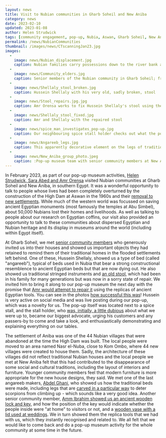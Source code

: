 ```yaml
---
layout: news
title: Visit to Nubian communities in Gharb Soheil and New Aniba
category: news
date: 2023-02-10
updated: 2023-01-08
author: Helen Strudwick
tags: [community engagement, pop-up, Nubia, Aswan, Gharb Soheil, New Aniba]
permalink: /news/NubianCommunities
thumbnail: /images/news/CTscanningJan23.jpg
images:
  -
    image: news/Nubian_displacement.jpg
    caption: Nubian families carry possessions down to the river bank as they leave their homes (image from https://raseef22.net/article/1074777-nubia-and-the-nubians-the-untold-story, accessed 31 October 2024).
  -
    image: news/Community_elders.jpg
    caption: Senior members of the Nubian community in Gharb Soheil; from left to right, Amm Bashir, Hussein Shellaly and Haj Omar
  -
    image: news/Shellaly_stool_broken.jpg
    caption: Hussein Shellaly with his very old, sadly broken, stool
  -
    image: news/Stool_repairs.jpg.jpg
    caption: Amr Orensa works to fix Hussein Shellaly's stool using the replicas of ancient Egyptian tools from the pop-up museum.
  -
    image: news/Shellaly_stool_fixed.jpg
    caption: Amr and Shellaly with the repaired stool
  -
    image: news/spice_man_investigates_pop-up.jpg
    caption: Our neighbouring spice stall holder checks out what the pop-up museum is all about, before becoming our biggest advocate.
  -
    image: news/Angareeb_legs.jpg
    caption: This apparently decorative element on the legs of traditional angareeb beds is intended to stop scorpions climbing up.
  -
    image: news/New_Aniba_group_photo.jpeg
    caption: :Pop-up museum team with senior community members at New Aniba; left, Abdel Ghani and right, Amm Ibrahim)
---
```


In February 2023, as part of our pop-up museum activities, [Helen Strudwick, Sara Abed and Amr Orensa](https://egyptiancoffins.org/team/) visited 
Nubian communities at Gharb Soheil and New Aniba, in southern Egypt. It was a wonderful opportunity to talk to people whose lives had been completely
overturned by the construction of the High Dam at Aswan in the 1960s and their 
[removal to new settlements](https://egyptiancoffins.org/images/news/Nubian_displacement.jpg). While much of the western world was focussed 
on saving ancient Egyptian monuments (most famously the temples at Abu Simbel), about 50,000 Nubians lost their homes and livelihoods. As well as
talking to people about our research on Egyptian coffins, our visit also provided an opportunity to talk to these communities about dispersed 
Egyptian and Nubian heritage and its display in museums around the world (including within Egypt itself).  

At Gharb Soheil, we met [senior community members](https://egyptiancoffins.org/images/news/Community_elders.jpg) who generously invited us into their
houses and showed us important objects they had retained to remind them of their traditional homes
in the flooded settlements left behind. One of these, Hussein Shellaly, showed us a type of bed (called "angareeb"), typical of beds used in Nubia that
bear a strong constructional resemblence to ancient Egyptian beds but that are now dying out. He also showed us traditional stringed instruments and
[an old stool](https://egyptiancoffins.org/images/news/Shellaly_stool_broken.jpg), which had been in his family for many generations but was now in 
a sorry state of repair. We invited him to bring it along to our pop-up museum the next day with the promise that 
[Amr would attempt to repair it](https://egyptiancoffins.org/images/news/Stool_repairs.jpg) using the replicas of ancient Egyptian tools. You can see 
in the photos [how successful this was](https://egyptiancoffins.org/images/news/Shellaly_stool_fixed.jpg)! Hussein is very active on social media and 
was live posting during our pop-up, which was a novelty for us. The pop-up itself was located next to a spice stall, and the stall holder, who 
[was, initially, a little dubious](https://egyptiancoffins.org/images/news/spice_man_investigates_pop-up.jpg) about what we were up to, became our 
biggest advocate, urging his customers and any passers-by to come and take a look, and enthusiastically demonstrating and explaining everything on 
our tables.

The settlement of Aniba was one of the 44 Nubian villages that were abandoned at the time the High Dam was built. The local people were moved to an 
area named Nasr el-Nuba, close to Kom Ombo, where 44 new villages were created to house them. Sadly, the architecture of these villages did not 
reflect traditional Nubian houses and the local people we met at New Aniba felt that this had contributed to the disappearance of some social and 
cultural traditions, including the layout of interiors and furniture. Younger community members feel that modern furniture is more appropriate for the 
new house designs, they said. We met one of the last angareeb makers, 
[Abdel Ghani](https://egyptiancoffins.org/images/news/New_Aniba_group_photo.jpeg), who showed us how the traditional beds were made, including legs 
that are [carved in a particular way](https://egyptiancoffins.org/images/news/Angareeb_legs.jpg) to deter scorpions from climbing up - which sounds 
like a very good idea. Another senior community member, 
[Amm Ibrahim showed us an ancient wooden lock and key](https://egyptiancoffins.org/images/news/Ibrahim_old_door.jpeg), and how the position of the key 
would indicate whether the people inside were "at home" to visitors or not, and a 
[wooden vase with a lid used at weddings](https://egyptiancoffins.org/images/news/wedding_vase.jpg). We in turn showed them the replica tools that we
had with us, which they instantly recognised and related to. We all felt that we would like to come back and do a pop-up museum activity for the whole 
community at some time in the future.


